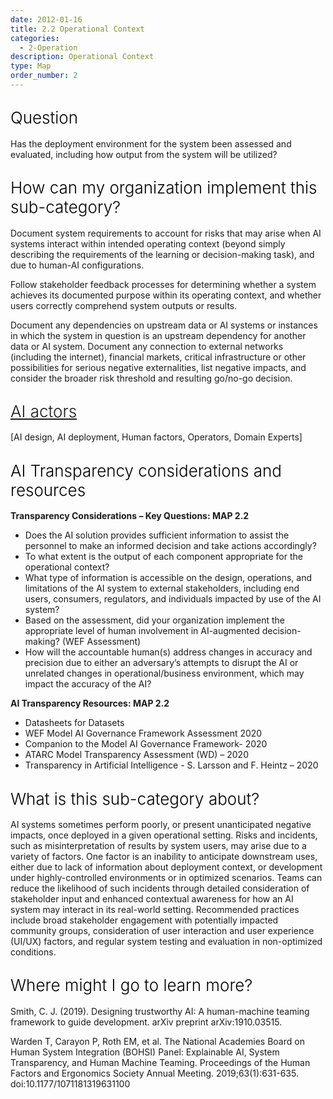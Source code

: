 ```yaml
---
date: 2012-01-16
title: 2.2 Operational Context
categories:
  - 2-Operation
description: Operational Context
type: Map
order_number: 2
---
```


## <span style="color:black;font-weight:360;font-size:26px">Question</span>

Has the deployment environment for the system been assessed and evaluated, including how output from the system will be utilized?

## <span style="color:black;font-weight:360;font-size:26px">How can my organization implement this sub-category?</span>

Document system requirements to account for risks that may arise when AI systems interact within intended operating context (beyond simply describing the requirements of the learning or decision-making task), and due to human-AI configurations.

Follow stakeholder feedback processes for determining whether a system achieves its documented purpose within its operating context, and whether users correctly comprehend system outputs or results.

Document any dependencies on upstream data or AI systems or instances in which the system in question is an upstream dependency for another data or AI system. Document any connection to external networks (including the internet), financial markets, critical infrastructure or other possibilities for serious negative externalities, list negative impacts, and consider the broader risk threshold and resulting go/no-go decision.

## <span style="color:black;font-weight:360;font-size:26px">[AI actors](https://pages.nist.gov/RMF/terms.html)</span>

[AI design, AI deployment, Human factors, Operators, Domain Experts]

## <span style="color:black;font-weight:360;font-size:26px">AI Transparency considerations and resources</span>

**Transparency Considerations – Key Questions: MAP 2.2**
- Does the AI solution provides sufficient information to assist the personnel to make an informed decision and take actions accordingly?
- To what extent is the output of each component appropriate for the operational context?
- What type of information is accessible on the design, operations, and limitations of the AI system to external stakeholders, including end users, consumers, regulators, and individuals     impacted by use of the AI system?
- Based on the assessment, did your organization implement the appropriate level of human involvement in AI-augmented decision-making? (WEF Assessment)
- How will the accountable human(s) address changes in accuracy and precision due to either an adversary’s attempts to disrupt the AI or unrelated changes in operational/business environment, which may impact the accuracy of the AI?

**AI Transparency Resources: MAP 2.2**
- Datasheets for Datasets
- WEF Model AI Governance Framework Assessment 2020
- Companion to the Model AI Governance Framework- 2020
- ATARC Model Transparency Assessment (WD) – 2020
- Transparency in Artificial Intelligence - S. Larsson and F. Heintz – 2020 

## <span style="color:black;font-weight:360;font-size:26px">What is this sub-category about?</span>

<!--more-->

AI systems sometimes perform poorly, or present unanticipated negative impacts, once deployed in a given operational setting. Risks and incidents, such as misinterpretation of results by system users, may arise due to a variety of factors. One factor is an inability to anticipate downstream uses, either due to lack of information about deployment context, or development under highly-controlled environments or in optimized scenarios. Teams can reduce the likelihood of such incidents through detailed consideration of stakeholder input and enhanced contextual awareness for how an AI system may interact in its real-world setting. Recommended practices include broad stakeholder engagement with potentially impacted community groups, consideration of user interaction and user experience (UI/UX) factors, and regular system testing and evaluation in non-optimized conditions.

<!--more-->

## <span style="color:black;font-weight:360;font-size:26px">Where might I go to learn more?</span>

<!--more-->

Smith, C. J. (2019). Designing trustworthy AI: A human-machine teaming framework to guide development. arXiv preprint arXiv:1910.03515.
  
Warden T, Carayon P, Roth EM, et al. The National Academies Board on Human System Integration (BOHSI) Panel: Explainable AI, System Transparency, and Human Machine Teaming. Proceedings of the Human Factors and Ergonomics Society Annual Meeting. 2019;63(1):631-635. doi:10.1177/1071181319631100

